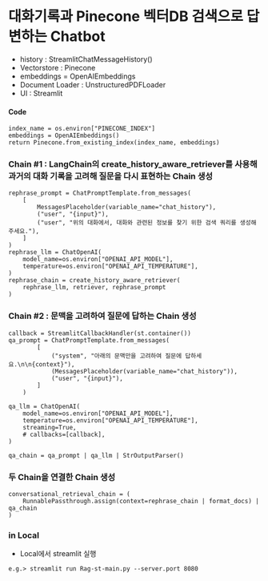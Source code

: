 # 대화기록과 Pinecone 벡터DB 검색으로 답변하는 Chatbot 
- history : StreamlitChatMessageHistory()
- Vectorstore : Pinecone
- embeddings = OpenAIEmbeddings
- Document Loader : UnstructuredPDFLoader
- UI : Streamlit
#### Code
```
index_name = os.environ["PINECONE_INDEX"]
embeddings = OpenAIEmbeddings()
return Pinecone.from_existing_index(index_name, embeddings)
```

### Chain #1 : LangChain의 create_history_aware_retriever를 사용해 과거의 대화 기록을 고려해 질문을 다시 표현하는 Chain 생성
```
rephrase_prompt = ChatPromptTemplate.from_messages(
    [
        MessagesPlaceholder(variable_name="chat_history"),
        ("user", "{input}"),
        ("user", "위의 대화에서, 대화와 관련된 정보를 찾기 위한 검색 쿼리를 생성해 주세요."),
    ]
)
rephrase_llm = ChatOpenAI(
    model_name=os.environ["OPENAI_API_MODEL"],
    temperature=os.environ["OPENAI_API_TEMPERATURE"],
)
rephrase_chain = create_history_aware_retriever(
    rephrase_llm, retriever, rephrase_prompt
)
```

### Chain #2 : 문맥을 고려하여 질문에 답하는 Chain 생성   
```
callback = StreamlitCallbackHandler(st.container())
qa_prompt = ChatPromptTemplate.from_messages(
        [
            ("system", "아래의 문맥만을 고려하여 질문에 답하세요.\n\n{context}"),
            (MessagesPlaceholder(variable_name="chat_history")),
            ("user", "{input}"),
        ]
    )

qa_llm = ChatOpenAI(
    model_name=os.environ["OPENAI_API_MODEL"],
    temperature=os.environ["OPENAI_API_TEMPERATURE"],
    streaming=True,
    # callbacks=[callback],
)

qa_chain = qa_prompt | qa_llm | StrOutputParser()
```

### 두 Chain을 연결한 Chain 생성  
```
conversational_retrieval_chain = (
    RunnablePassthrough.assign(context=rephrase_chain | format_docs) | qa_chain
)
```

### in Local
- Local에서 streamlit 실행
```
e.g.> streamlit run Rag-st-main.py --server.port 8080
```

